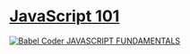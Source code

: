 # [JavaScript 101](\docs\JavaScript-101.md)

[![Babel Coder JAVASCRIPT FUNDAMENTALS](https://image.slidesharecdn.com/javascriptformodernapplication-230706070002-38d7e1ba/75/javascript-for-modern-applicationpdf-1-2048.jpg?cb=1688627117)](https://www.slideshare.net/slideshow/embed_code/key/Kv91nUEBmeBvRq)
